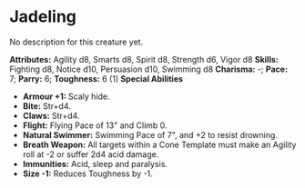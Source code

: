 # Jadeling

No description for this creature yet.

**Attributes:** Agility d8, Smarts d8, Spirit d8, Strength d6, Vigor d8
**Skills:** Fighting d8, Notice d10, Persuasion d10, Swimming d8
**Charisma:** -; **Pace:** 7; **Parry:** 6; **Toughness:** 6 (1)
**Special Abilities**

- **Armour +1:** Scaly hide.
- **Bite:** Str+d4.
- **Claws:** Str+d4.
- **Flight:** Flying Pace of 13" and Climb 0.
- **Natural Swimmer:** Swimming Pace of 7", and +2 to resist drowning.
- **Breath Weapon:** All targets within a Cone Template must make an
Agility roll at -2 or suffer 2d4 acid damage.
- **Immunities:** Acid, sleep and paralysis.
- **Size -1:** Reduces Toughness by -1.
